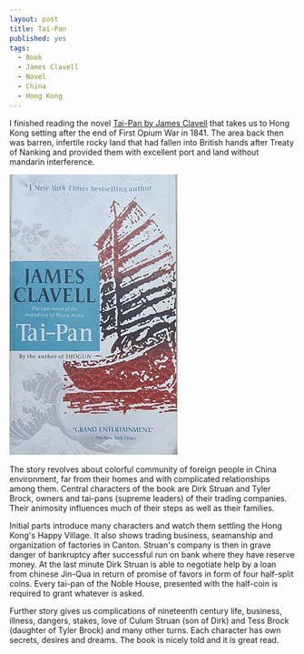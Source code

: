 ```yaml
---
layout: post
title: Tai-Pan
published: yes
tags:
  - Book
  - James Clavell
  - Novel
  - China
  - Hong Kong
---
```

I finished reading the novel [Tai-Pan by James Clavell][1] that takes us to Hong Kong setting after the end of First Opium War in 1841. The area back then was barren, infertile rocky land that had fallen into British hands after Treaty of Nanking and provided them with excellent port and land without mandarin interference.

![Tai-Pan book cover](/img/tai-pan.jpg)

The story revolves about colorful community of foreign people in China environment, far from their homes and with complicated relationships among them. Central characters of the book are Dirk Struan and Tyler Brock, owners and tai-pans (supreme leaders) of their trading companies. Their animosity influences much of their steps as well as their families.

Initial parts introduce many characters and watch them settling the Hong Kong's Happy Village. It also shows trading business, seamanship and organization of factories in Canton. Struan's company is then in grave danger of bankruptcy after successful run on bank where they have reserve money. At the last minute Dirk Struan is able to negotiate help by a loan from chinese Jin-Qua in return of promise of favors in form of four half-split coins. Every tai-pan of the Noble House, presented with the half-coin is required to grant whatever is asked.

Further story gives us complications of nineteenth century life, business, illness, dangers, stakes, love of Culum Struan (son of Dirk) and Tess Brock (daughter of Tyler Brock) and many other turns. Each character has own secrets, desires and dreams. The book is nicely told and it is great read.

[1]: https://www.amazon.com/Tai-Pan-Asian-Saga-James-Clavell/dp/0440184622
